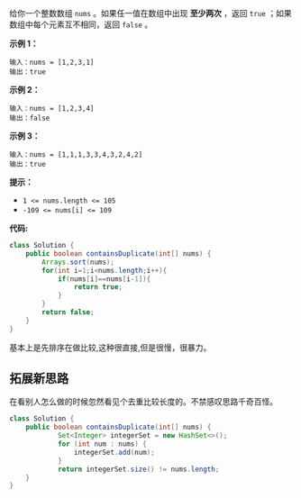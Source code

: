 给你一个整数数组 `nums` 。如果任一值在数组中出现 **至少两次** ，返回 `true` ；如果数组中每个元素互不相同，返回 `false` 。

 

**示例 1：**

```
输入：nums = [1,2,3,1]
输出：true
```

**示例 2：**

```
输入：nums = [1,2,3,4]
输出：false
```

**示例 3：**

```
输入：nums = [1,1,1,3,3,4,3,2,4,2]
输出：true
```

 

**提示：**

- `1 <= nums.length <= 105`
- `-109 <= nums[i] <= 109`



**代码:**

```java
class Solution {
    public boolean containsDuplicate(int[] nums) {
        Arrays.sort(nums);
        for(int i=1;i<nums.length;i++){
            if(nums[i]==nums[i-1]){
                return true;
            }
        }   
        return false;
    }
}
```

基本上是先排序在做比较,这种很直接,但是很慢，很暴力。
## 拓展新思路
在看别人怎么做的时候忽然看见个去重比较长度的。不禁感叹思路千奇百怪。

```java
class Solution {
    public boolean containsDuplicate(int[] nums) {
            Set<Integer> integerSet = new HashSet<>();
            for (int num : nums) {
                integerSet.add(num);
            }
            return integerSet.size() != nums.length;
    }
}
```

